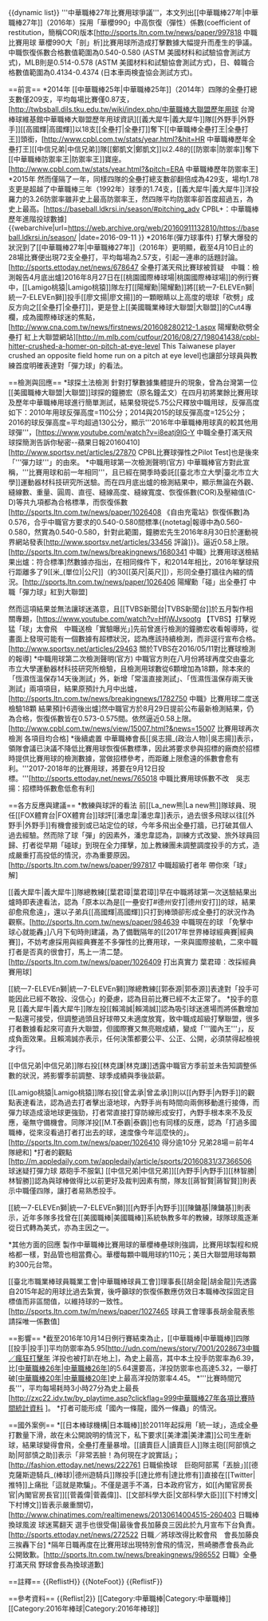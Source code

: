 {{dynamic list}}
'''中華職棒27年比賽用球爭議'''，本文列出[[中華職棒27年|中華職棒27年]]（2016年）採用「華櫻990」中高恢復（彈性）係數(coefficient of restitution，簡稱COR)版本<ref>[http://sports.ltn.com.tw/news/paper/997818 中職比賽用球 華櫻990大「剖」析]</ref>比賽用球所造成打擊數據大幅提升而產生的爭議。中職恢復係數合格數值範圍為0.540-0.580 (ASTM 美國材料和試驗協會測試方式)，MLB則是0.514-0.578 (ASTM 美國材料和試驗協會測試方式)，日、韓職合格數值範圍為0.4134-0.4374 (日本車両検査協会測試方式)。

==前言==
*2014年
[[中華職棒25年|中華職棒25年]]（2014年）四隊的全壘打總支數僅209支，平均每場比賽僅0.87支，<ref name=hravg>[http://twbsball.dils.tku.edu.tw/wiki/index.php/中華職棒大聯盟歷年用球 台灣棒球維基館中華職棒大聯盟歷年用球資訊]</ref>[[義大犀牛|義大犀牛]]隊[[外野手|外野手]][[高國輝|高國輝]]以18支[[全壘打|全壘打]]奪下[[中華職棒全壘打王|全壘打王]]頭銜，<ref>[http://www.cpbl.com.tw/stats/year.html?&hit=HR 中華職棒歷年全壘打王]</ref>[[中信兄弟|中信兄弟]]隊[[鄭凱文|鄭凱文]]以2.48的[[防禦率|防禦率]]奪下[[中華職棒防禦率王|防禦率王]]寶座。<ref name=era>[http://www.cpbl.com.tw/stats/year.html?&pitch=ERA 中華職棒歷年防禦率王]</ref>
*2015年
然而僅隔了一年，同樣四隊的全壘打總支數卻翻倍成為429支，場均1.78支更是超越了中華職棒三年（1992年）球季的1.74支，<ref name=hravg/>[[義大犀牛|義大犀牛]]洋投羅力的3.26防禦率雖非史上最高防禦率王，<ref name=era/>然四隊平均防禦率卻首度超過五，為史上最高。<ref name=eraavg>[https://baseball.ldkrsi.in/season/#pitching_adv CPBL+：中華職棒歷年進階投球數據] {{webarchive|url=https://web.archive.org/web/20160911132810/https://baseball.ldkrsi.in/season/ |date=2016-09-11 }}</ref>
*2016年(彈力球事件)
打擊大爆發的狀況到了[[中華職棒27年|中華職棒27年]]（2016年）更明顯，截至4月10日止的28場比賽便出現72支全壘打，平均每場為2.57支，引起一連串的話題討論。<ref>[http://sports.ettoday.net/news/678647 全壘打滿天飛比賽球被質疑　中職：檢測報告4月底出爐]</ref>2016年8月27日在[[桃園國際棒球場|桃園國際棒球場]]的例行賽中，[[Lamigo桃猿|Lamigo桃猿]]隊左打[[陽耀勳|陽耀勳]]將[[統一7-ELEVEn獅|統一7-ELEVEn獅]]投手[[廖文揚|廖文揚]]的一顆眼睛以上高度的壞球「砍劈」成反方向之[[全壘打|全壘打]]，更是登上[[美國職業棒球大聯盟|大聯盟]]的Cut4專欄，成為國際棒球迷的焦點，<ref>[http://www.cna.com.tw/news/firstnews/201608280212-1.aspx 陽耀勳砍劈全壘打 紅上大聯盟網站]</ref><ref>[http://m.mlb.com/cutfour/2016/08/27/198041438/cpbl-hitter-crushed-a-homer-on-pitch-at-eye-level This Taiwanese player crushed an opposite field home run on a pitch at eye level]</ref>也讓部分球員與教練首度明確表達對「彈力球」的看法。

==檢測與回應==
*球探土法檢測
針對打擊數據集體提升的現象，曾為台灣第一位[[美國職棒大聯盟|大聯盟]]球探的鐘勝宏（原名鐘孟文）在四月初將業餘比賽用球及歷年中華職棒用球進行簡單測試，結果發現從5.75公尺釋放中職用球，反彈高度如下：2010年用球反彈高度=110公分；2014與2015的球反彈高度=125公分；2016的球反彈高度=平均超過130公分，顯示'''2016年中華職棒用球真的較其他用球彈'''，<ref>[https://www.youtube.com/watch?v=i8eatj9lG-Y 中職全壘打滿天飛 球探簡測告訴你秘密--蘋果日報20160410]</ref><ref>[http://www.sportsv.net/articles/27870 CPBL比賽球彈性之Pilot Test]</ref>也是後來「'''彈力球'''」的由來。
*中職用球第一次檢測聲明(官方)
中華職棒官方對此宣稱，'''比賽用球和前一年相同'''，且已經在開季時委託[[臺北市立大學|臺北市立大學]]運動器材科技研究所送驗。而在四月底出爐的檢測結果中，顯示無論在外觀、縫線數、重量、圓周、直徑、縫線高度、縫線寬度、恢復係數(COR)及壓縮值(C-D)等共九項都為合格標準，而恢復係數<ref>[http://sports.ltn.com.tw/news/paper/1026408 《自由充電站》恢復係數]</ref>為0.576，合乎中職官方要求的0.540-0.580間標準{{notetag|報導中為0.560-0.580，然實為0.540-0.580，針對此範圍，鐘勝宏先生2016年8月30日於運動視界網站發表[http://www.sportsv.net/articles/33456 評論]}}。逼近0.58上限。<ref>[http://sports.ltn.com.tw/news/breakingnews/1680341 中職》比賽用球送檢結果出爐：符合標準]</ref>然數據亦指出，在相同條件下，和2014年相比，2016年擊球飛行距離多了9[[米_(單位)|公尺]]（約30[[英尺|英尺]]），形同全壘打牆往內縮的情況。<ref name=tan1>[http://sports.ltn.com.tw/news/paper/1026406 陽耀勳「碰」出全壘打 中職「彈力球」紅到大聯盟]</ref>

然而這項結果並無法讓球迷滿意，且[[TVBS新聞台|TVBS新聞台]]於五月製作相關專題，<ref>[https://www.youtube.com/watch?v=HfjWJvsootg 【TVBS】打擊兇猛「球」太會飛　中職送檢「實驗曝光」]</ref>先前曾進行檢測的鐘勝宏收看報導時，從畫面上發現可能有一個數據有超標狀況，認為應該持續檢測，而非逕行宣布合格。<ref>[http://www.sportsv.net/articles/29463 關於TVBS在2016/05/11對比賽球檢測的報導]</ref>
*中職用球第二次檢測聲明(官方)
中職官方則在八月份將球再度交由臺北市立大學運動器材科技研究所檢驗，且檢測用球數從6顆增加為18顆，除本來的「恆濕恆溫保存14天後測試」外，新增「常溫直接測試」、「恆濕恆溫保存兩天後測試」兩項項目，結果原預計九月中出爐，<ref>[http://sports.ltn.com.tw/news/breakingnews/1782750 中職》比賽用球二度送檢驗18顆 結果預計6週後出爐]</ref>然中職官方於8月29日提前公布最新檢測結果，仍為合格，恢復係數皆在0.573-0.575間。依然逼近0.58上限。<ref>[http://www.cpbl.com.tw/news/view/15007.html?&news=15007 比賽用球再次檢測 各項目均合格]</ref>
*後續處置
中華職棒會長[[吳志揚_(政治人物)|吳志揚]]表示，領隊會議已決議不降低比賽用球恢復係數標準，因此將要求參與招標的廠商於招標時提供比賽用球的檢測數據，當做招標參考，而距離上限愈遠的係數會愈有利。'''2017-2018年的比賽用球，將要在9月12日投標。'''<ref>[http://sports.ettoday.net/news/765018 中職比賽用球係數不改　吳志揚：招標時係數愈低愈有利]</ref>

==各方反應與建議==
*教練與球評的看法
前[[La_new熊|La new熊]]隊球員、現任[[FOX體育台|FOX體育台]]球評[[潘忠韋|潘忠韋]]表示，過去很多飛球以往[[外野手|外野手]]有機會接到或已站定位的球，今年多飛出全壘打牆，已打破其個人過去經驗。然而除了球「彈」的因素外，潘忠韋認為，訓練方式改變、旅外球員回歸、打者從早期「碰球」到現在全力揮擊，加上教練團未調整調度投手的方式，造成嚴重打高投低的情況，亦為重要原因。<ref name=tan2>[http://sports.ltn.com.tw/news/paper/997817 中職超級打者年 帶你來「球」解]</ref>

[[義大犀牛|義大犀牛]]隊總教練[[葉君璋|葉君璋]]早在中職將球第一次送驗結果出爐時即表達看法，認為「原本以為是[[一壘安打#德州安打|德州安打]]的球，結果卻愈飛愈遠」，還以子弟兵[[高國輝|高國輝]]只打到棒頭卻形成全壘打的狀況作為觀察。<ref>[http://sports.ltn.com.tw/news/paper/984639 中職現在的球 「免擊中球心就能轟」]</ref>八月下旬時則建議，為了備戰隔年的[[2017年世界棒球經典賽|經典賽]]，不妨考慮採用與經典賽差不多彈性的比賽用球，一來與國際接軌，二來中職打者是否真的很會打，馬上一清二楚。<ref name=tan3>[http://sports.ltn.com.tw/news/paper/1026409 打出真實力 葉君璋︰改採經典賽用球]</ref>

[[統一7-ELEVEn獅|統一7-ELEVEn獅]]隊總教練[[郭泰源|郭泰源]]表達對「投手可能因此已經不敢投、沒信心」的憂慮，認為目前比賽已經不太正常了。<ref name=tan1/>
*投手的意見
[[義大犀牛|義大犀牛]]隊左投[[賴鴻誠|賴鴻誠]]認為吸引球迷進場而將係數增加一點還可接受，但調整過頭且好球帶又未適度放寬，致中職成超級打擊聯盟，很多打者數據看起來可直升大聯盟，但國際賽又無亮眼成績，變成「'''國內王'''」，反成負面效果。且賴鴻誠亦表示，任何決策都要公平、公正、公開，必須禁得起檢視才行。<ref name=tan3/>

[[中信兄弟|中信兄弟]]隊右投[[林克謙|林克謙]]透露中職官方季前並未告知調整係數的狀況，將影響季前調整、球季成績與季後談薪。<ref name=tan3/>

[[Lamigo桃猿|Lamigo桃猿]]隊右投[[曾孟承|曾孟承]]則以[[內野手|內野手]]的觀點表達看法，認為過去打者擊出滾地球，內野手尚有時間向兩側移動進行接傳，而彈力球造成滾地球更強勁，打者常直接打穿防線形成安打，內野手根本來不及反應，毫無守備機會。同隊洋投[[M.T泰霸|泰霸]]也有同樣的反應，認為「打過多國職棒，從來沒看過打者打出去的球，速度像今年這麼快的」。<ref name=tan4>[http://sports.ltn.com.tw/news/paper/1026410 得分逾10分 兄弟28場＝前年4隊總和]</ref>
*打者的觀點<ref>[http://m.appledaily.com.tw/appledaily/article/sports/20160831/37366506 球迷疑打彈力球 眾砲手不服氣]</ref>
[[中信兄弟|中信兄弟]][[內野手|內野手]][[林智勝|林智勝]]認為與球棒做得比以前更好及裁判因素有關，隊友[[蔣智賢|蔣智賢]]則表示中職僅四隊，讓打者易熟悉投手。

[[統一7-ELEVEn獅|統一7-ELEVEn獅]][[內野手|內野手]][[陳鏞基|陳鏞基]]則表示，近年多隊多找曾在[[美國職棒|美國職棒]]系統執教多年的教練，球隊球風逐漸從日式轉為美式，亦為主因之一。

*其他方面的回應
製作中華職棒比賽用球的華櫻棒壘球則強調，比賽用球製程和規格都一樣，對品管也相當費心。<ref name=tan2/>華櫻每顆中職用球約110元；美日大聯盟用球每顆約300元台幣。

[[臺北市職業棒球員職業工會|中華職棒球員工會]]理事長[[胡金龍|胡金龍]]先透露自2015年起的用球比過去紮實，後呼籲球的恢復係數應仿效日本職棒改採固定目標值而非區間值，以維持球的一致性。<ref>[http://sports.ltn.com.tw/m/news/paper/1027465 球員工會理事長胡金龍表態 請採唯一係數值]</ref>

==影響==
*截至2016年10月14日例行賽結束為止，[[中華職棒|中華職棒]]四隊[[投手|投手]]平均防禦率為5.95<ref>[http://udn.com/news/story/7001/2028673中職／瘋狂打擊年 洋投也被打趴在地上]</ref>，為史上最高，其中本土投手防禦率為6.39，比[[中華職棒26年|中華職棒26年]](2015年)的5.64還要高，洋投防禦率也高達5.32，一舉打破[[中華職棒20年|中華職棒20年]](2009年)史上最高洋投防禦率4.45。
*'''比賽時間冗長'''，平均每場耗時3小時27分為史上最長<ref >[http://zxc22.idv.tw/by_playtime.asp?clickflag=999中華職棒27年各項比賽時間統計資料 ]</ref>。
*打者可能形成「國內一條龍，國外一條蟲」的情況。

==國外案例==
*[[日本棒球機構|日本職棒]]於2011年起採用「統一球」，造成全壘打數量下滑，故在未公開說明的情況下，私下要求[[美津濃|美津濃]]公司生產新球，結果球變得會飛，全壘打產量暴增。[[讀賣巨人|讀賣巨人]]隊主砲[[阿部慎之助|阿部慎之助]]表示「非常丟臉！為何現在才說實話」；<ref>[http://fashion.ettoday.net/news/222761 日職偷換球　巨砲阿部罵「丟臉」]</ref>[[德克薩斯遊騎兵_(棒球)|德州遊騎兵]]隊投手[[達比修有|達比修有]]直接在[[Twitter|推特]]上痛批「這就是欺騙」。不僅是選手不滿，日本政府官方，如[[內閣官房長官|內閣官房長官]][[菅義偉|菅義偉]]、[[文部科學大臣|文部科學大臣]][[下村博文|下村博文]]皆表示嚴重關切，<ref>[http://www.chinatimes.com/realtimenews/20130614004515-260403 日職棒換球風波 球迷罵翻天 選手也很受傷]</ref>最後會長加藤良三因此於九月宣布下台負責。<ref>[http://sports.ettoday.net/news/272522 日職／將球改得比較會飛　會長加藤良三挨轟下台]</ref>
*隔年日職再度在比賽用球出現特別會飛的情況，熊崎勝彥會長為此公開致歉。<ref>[http://sports.ltn.com.tw/news/breakingnews/986552 日職》全壘打滿天飛 野球會長為換球道歉]</ref>

==註釋==
{{ReflistH}}
{{NoteFoot}}
{{ReflistF}}

==參考資料==
{{Reflist|2}}
[[Category:中華職棒|Category:中華職棒]]
[[Category:2016年棒球|Category:2016年棒球]]